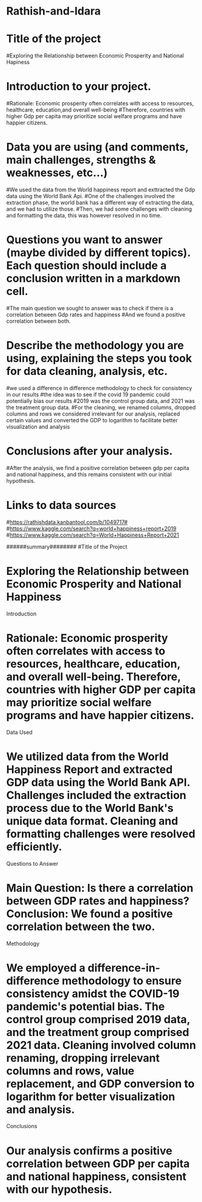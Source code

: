 # Rathish-and-Idara
# Title of the project
#Exploring the Relationship between Economic Prosperity and National Hapiness
# Introduction to your project.
#Rationale: Economic prosperity often correlates with access to resources, healthcare, education,and overall well-being
#Therefore, countries with higher Gdp per capita may prioritize social welfare programs and have happier citizens.
# Data you are using (and comments, main challenges, strengths & weaknesses, etc…)
#We used the data from the World happiness report and exttracted the Gdp data using the World Bank Api.
#One of the challenges involved the extraction phase, the world bank has a different way of extracting the data, and we had to utilize those.
#Then, we had some challenges with cleaning and formatting the data, this was however resolved in no time.
# Questions you want to answer (maybe divided by different topics). Each question should include a conclusion written in a markdown cell.
#The main question we sought to answer was to check if there is a correlation between Gdp rates and happiness
#And we found a positive correlation between both.
# Describe the methodology you are using, explaining the steps you took for data cleaning, analysis, etc.
#we used a difference in difference methodology to check for consistency in our results
#the idea was to see if the covid 19 pandemic could potentially bias our results
#2019 was the control group data, and 2021 was the treatment group data.
#For the cleaning, we renamed columns, dropped columns and rows we considered irrelevant for our analysis, replaced certain values and converted the GDP to logarithm to facilitate better visualization and analysis

# Conclusions after your analysis.
#After the analysis, we find a positive correlation between gdp per capita and national happiness, and this remains consistent with our initial hypothesis.

# Links to data sources
#https://rathishdata.kanbantool.com/b/1049717#
#https://www.kaggle.com/search?q=world+happiness+report+2019
#https://www.kaggle.com/search?q=World+Happiness+Report+2021

######summary########
#Title of the Project
# Exploring the Relationship between Economic Prosperity and National Happiness

Introduction
# Rationale: Economic prosperity often correlates with access to resources, healthcare, education, and overall well-being. Therefore, countries with higher GDP per capita may prioritize social welfare programs and have happier citizens.

Data Used
# We utilized data from the World Happiness Report and extracted GDP data using the World Bank API. Challenges included the extraction process due to the World Bank's unique data format. Cleaning and formatting challenges were resolved efficiently.

Questions to Answer
# Main Question: Is there a correlation between GDP rates and happiness? Conclusion: We found a positive correlation between the two.

Methodology
# We employed a difference-in-difference methodology to ensure consistency amidst the COVID-19 pandemic's potential bias. The control group comprised 2019 data, and the treatment group comprised 2021 data. Cleaning involved column renaming, dropping irrelevant columns and rows, value replacement, and GDP conversion to logarithm for better visualization and analysis.

Conclusions
# Our analysis confirms a positive correlation between GDP per capita and national happiness, consistent with our hypothesis.
